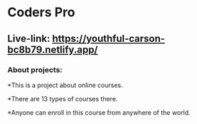 # Coders Pro


## Live-link: https://youthful-carson-bc8b79.netlify.app/



### About projects:
*This is a project about online courses.

*There are 13 types of courses there.

*Anyone can enroll in this course from anywhere of the world.


